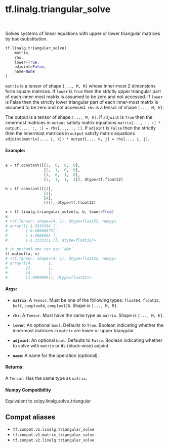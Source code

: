 <div itemscope itemtype="http://developers.google.com/ReferenceObject">
<meta itemprop="name" content="tf.linalg.triangular_solve" />
<meta itemprop="path" content="Stable" />
</div>

# tf.linalg.triangular_solve

<!-- Insert buttons and diff -->

<table class="tfo-notebook-buttons tfo-api" align="left">
</table>



Solves systems of linear equations with upper or lower triangular matrices by backsubstitution.

``` python
tf.linalg.triangular_solve(
    matrix,
    rhs,
    lower=True,
    adjoint=False,
    name=None
)
```



<!-- Placeholder for "Used in" -->


`matrix` is a tensor of shape `[..., M, M]` whose inner-most 2 dimensions form
square matrices. If `lower` is `True` then the strictly upper triangular part
of each inner-most matrix is assumed to be zero and not accessed.
If `lower` is False then the strictly lower triangular part of each inner-most
matrix is assumed to be zero and not accessed.
`rhs` is a tensor of shape `[..., M, K]`.

The output is a tensor of shape `[..., M, K]`. If `adjoint` is
`True` then the innermost matrices in `output` satisfy matrix equations
`matrix[..., :, :] * output[..., :, :] = rhs[..., :, :]`.
If `adjoint` is `False` then the strictly then the  innermost matrices in
`output` satisfy matrix equations
`adjoint(matrix[..., i, k]) * output[..., k, j] = rhs[..., i, j]`.

#### Example:


```python

a = tf.constant([[3,  0,  0,  0],
                 [2,  1,  0,  0],
                 [1,  0,  1,  0],
                 [1,  1,  1,  1]], dtype=tf.float32)

b = tf.constant([[4],
                 [2],
                 [4],
                 [2]], dtype=tf.float32)

x = tf.linalg.triangular_solve(a, b, lower=True)
x
# <tf.Tensor: shape=(4, 1), dtype=float32, numpy=
# array([[ 1.3333334 ],
#        [-0.66666675],
#        [ 2.6666665 ],
#        [-1.3333331 ]], dtype=float32)>

# in python3 one can use `a@x`
tf.matmul(a, x)
# <tf.Tensor: shape=(4, 1), dtype=float32, numpy=
# array([[4.       ],
#        [2.       ],
#        [4.       ],
#        [1.9999999]], dtype=float32)>
```

#### Args:


* <b>`matrix`</b>: A `Tensor`. Must be one of the following types: `float64`, `float32`, `half`, `complex64`, `complex128`.
  Shape is `[..., M, M]`.
* <b>`rhs`</b>: A `Tensor`. Must have the same type as `matrix`.
  Shape is `[..., M, K]`.
* <b>`lower`</b>: An optional `bool`. Defaults to `True`.
  Boolean indicating whether the innermost matrices in `matrix` are
  lower or upper triangular.
* <b>`adjoint`</b>: An optional `bool`. Defaults to `False`.
  Boolean indicating whether to solve with `matrix` or its (block-wise)
           adjoint.


* <b>`name`</b>: A name for the operation (optional).


#### Returns:

A `Tensor`. Has the same type as `matrix`.


#### Numpy Compatibility
Equivalent to scipy.linalg.solve_triangular



## Compat aliases

* `tf.compat.v1.linalg.triangular_solve`
* `tf.compat.v1.matrix_triangular_solve`
* `tf.compat.v2.linalg.triangular_solve`

